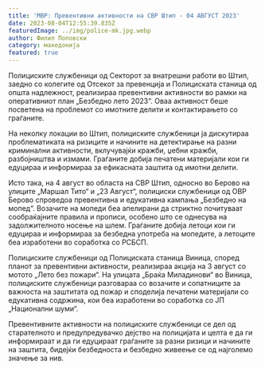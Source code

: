 ```yaml
---
title: 'МВР: Превентивни активности на СВР Штип - 04 АВГУСТ 2023'
date: 2023-08-04T12:55:39.835Z
featuredImage: ../img/police-mk.jpg.webp
author: Филип Поповски
category: македонија
featured: true
---
```

Полициските службеници од Секторот за внатрешни работи во Штип, заедно со колегите од Отсекот за превенција и Полициската станица од општа надлежност, реализираа превентивни активности во рамки на оперативниот план „Безбедно лето 2023“. Оваа активност беше посветена на проблемот со имотните делити и контактирањето со граѓаните.

На неколку локации во Штип, полициските службеници ја дискутираа проблематиката на ризиците и начините на детектирање на разни криминални активности, вклучувајќи кражби, џебни кражби, разбојништва и измами. Граѓаните добија печатени материјали кои ги едуцираа и информираа за ефикасната заштита од имотни делити.

Исто така, на 4 август во областа на СВР Штип, односно во Берово на улиците „Маршал Тито“ и „23 Август“, полициски службеници од ОВР Берово спроведоа превентивна и едукативна кампања „Безбедно на мопед“. Возачите на мопеди беа апелирани да стриктно почитуваат сообраќајните правила и прописи, особено што се однесува на задолжителното носење на шлем. Граѓаните добија летоци кои ги едуцираа и информираа за безбедна употреба на мопедите, а летоците беа изработени во соработка со РСБСП.

Полициските службеници од Полициската станица Виница, според планот за превентивни активности, реализираа акција на 3 август со мотото „Лето без пожари“. На улицата „Браќа Миладинови“ во Виница, полициските службеници разговараа со возачите и сопатниците за важноста на заштитата од пожар и споделија печатени материјали со едукативна содржина, кои беа изработени во соработка со ЈП „Национални шуми“.

Превентивните активности на полициските службеници се дел од старателното и предупредувачко дејство на полицијата и целта е да ги информираат и да ги едуцираат граѓаните за разни ризици и начините на заштита, бидејќи безбедноста и безбедно живеење се од најголемо значење за нив.
